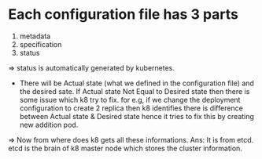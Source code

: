 # Each configuration file has 3 parts

1. metadata
2. specification
3. status

=> status is automatically generated by kubernetes.
- There will be Actual state (what we defined in the configuration file)
  and the desired sate. If Actual state Not Equal to Desired state
  then there is some issue which k8 try to fix.
  for e.g, if we change the deployment configuration to create 2 replica
  then k8 identifies there is difference between Actual state & Desired state
  hence it tries to fix this by creating new addition pod.

=> Now from where does k8 gets all these informations.
Ans: It is from etcd. etcd is the brain of k8 master node
    which stores the cluster information. 
